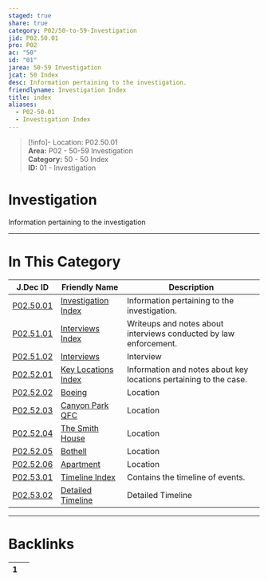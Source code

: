 ```yaml
---  
staged: true  
share: true  
category: P02/50-to-59-Investigation  
jid: P02.50.01  
pro: P02  
ac: "50"  
id: "01"  
jarea: 50-59 Investigation  
jcat: 50 Index  
desc: Information pertaining to the investigation.  
friendlyname: Investigation Index  
title: index  
aliases:  
  - P02-50-01  
  - Investigation Index  
---  
```

  
>[!info]- Location: P02.50.01  
>**Area:** P02 - 50-59 Investigation  
>**Category:** 50 - 50 Index  
>**ID:** 01 - Investigation  
  
# Investigation  
  
Information pertaining to the investigation  
  
  
  
---  
# In This Category  
  
| J.Dec ID                                                                                                    | Friendly Name                                                                                                     | Description                                                       |  
| ----------------------------------------------------------------------------------------------------------- | ----------------------------------------------------------------------------------------------------------------- | ----------------------------------------------------------------- |  
| [P02.50.01](index.md)                               | [Investigation Index](index.md)                           | Information pertaining to the investigation.                      |  
| [P02.51.01](./51-Interviews/index.md)                 | [Interviews Index](./51-Interviews/index.md)                | Writeups and notes about interviews conducted by law enforcement. |  
| [P02.51.02](./51-Interviews/02-Interviews.md)         | [Interviews](./51-Interviews/02-Interviews.md)              | Interview                                                         |  
| [P02.52.01](./52-Key-Locations/index.md)              | [Key Locations Index](./52-Key-Locations/index.md)          | Information and notes about key locations pertaining to the case. |  
| [P02.52.02](./52-Key-Locations/02-Boeing.md)          | [Boeing](./52-Key-Locations/02-Boeing.md)                   | Location                                                          |  
| [P02.52.03](./52-Key-Locations/03-Canyon-Park-QFC.md) | [Canyon Park QFC](./52-Key-Locations/03-Canyon-Park-QFC.md) | Location                                                          |  
| [P02.52.04](./52-Key-Locations/04-The-Smith-House.md) | [The Smith House](./52-Key-Locations/04-The-Smith-House.md) | Location                                                          |  
| [P02.52.05](./52-Key-Locations/05-Bothell.md)         | [Bothell](./52-Key-Locations/05-Bothell.md)                 | Location                                                          |  
| [P02.52.06](./52-Key-Locations/06-Apartment.md)       | [Apartment](./52-Key-Locations/06-Apartment.md)             | Location                                                          |  
| [P02.53.01](./53-Timeline/index.md)                   | [Timeline Index](./53-Timeline/index.md)                    | Contains the timeline of events.                                  |  
| [P02.53.02](./53-Timeline/02-Detailed-Timeline.md)    | [Detailed Timeline](./53-Timeline/02-Detailed-Timeline.md)  | Detailed Timeline                                                 |  
  
  
---  
# Backlinks  
<div><table class="dataview table-view-table"><thead class="table-view-thead"><tr class="table-view-tr-header"><th class="table-view-th"><span></span><span class="dataview small-text">1</span></th><th class="table-view-th"><span></span></th></tr></thead><tbody class="table-view-tbody"></tbody></table></div>